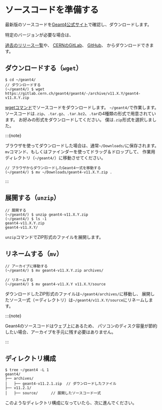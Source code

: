 # ソースコードを準備する

最新版のソースコードを[Geant4公式サイト](https://geant4.web.cern.ch/download/)で確認し、ダウンロードします。

特定のバージョンが必要な場合は、

[過去のリリース一覧](https://geant4.web.cern.ch/download/all)や、
[CERNのGitLab](https://gitlab.cern.ch/geant4/geant4/-/releases)、
[GitHub](https://github.com/Geant4/geant4/releases)、
からダウンロードできます。

## ダウンロードする（`wget`）

```console
$ cd ~/geant4/
// ダウンロードする
(~/geant4/) $ wget https://gitlab.cern.ch/geant4/geant4/-/archive/v11.X.Y/geant4-v11.X.Y.zip
```

[wgetコマンド](../command/command-wget.md)でソースコードをダウンロードします。
`~/geant4/`で作業します。
ソースコードは`.zip`、`.tar.gz`、`.tar.bz2`、`.tar`の4種類の形式で用意されています。
お好みの形式をダウンロードしてください。
僕は`.zip`形式を選択しました。

:::{note}

ブラウザを使ってダウンロードした場合は、通常`~/Downloads/`に保存されます。
`mv`コマンド、もしくはファインダーを使ってドラッグ＆ドロップして、
作業用ディレクトリ（`~/geant4/`）に移動させてください。

```console
// ブラウザからダウンロードしたGeant4一式を移動する
(~/geant4/) $ mv ~/Downloads/geant4-v11.X.Y.zip .
```

:::

## 展開する（`unzip`）

```console
// 展開する
(~/geant4/) $ unzip geant4-v11.X.Y.zip
(~/geant4/) $ ls -1
geant4-v11.X.Y.zip
geant4-v11.X.Y/
```

`unzip`コマンドでZIP形式のファイルを展開します。

## リネームする（`mv`）

```console
// アーカイブに移動する
(~/geant4/) $ mv geant4-v11.X.Y.zip archives/

// リネームする
(~/geant4/) $ mv geant4-v11.X.Y v11.X.Y/source
```

ダウンロードしたZIP形式のファイルは`~/geant4/archives/`に移動し、
展開したソース一式（＝ディレクトリ）は`~/geant4/v11.X.Y/source`にリネームします。

:::{note}

Geant4のソースコードはウェブ上にあるため、
パソコンのディスク容量が節約したい場合、アーカイブを手元に残す必要はありません。

:::

## ディレクトリ構成

```console
$ tree ~/geant4 -L 1
geant4/
├── archives/
│   ├── geant4-v11.2.1.zip  // ダウンロードしたファイル
├── v11.2.1/
│   ├── source/      // 展開したソースコード一式
```

このようなディレクトリ構成になっていたら、次に進んでください。
